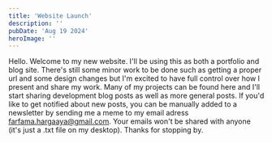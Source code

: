 ```yaml
---
title: 'Website Launch'
description: ''
pubDate: 'Aug 19 2024'
heroImage: ''
---
```


Hello. Welcome to my new website. I'll be using this as both a portfolio and blog site. There's still some minor work to be done such as getting a proper url and some design changes but I'm excited to have full control over how I present and share my work. Many of my projects can be found here and I'll start sharing development blog posts as well as more general posts. If you'd like to get notified about new posts, you can be manually added to a newsletter by sending me a meme to my email adress farfama.hargaaya@gmail.com. Your emails won't be shared with anyone (it's just a .txt file on my desktop). Thanks for stopping by.